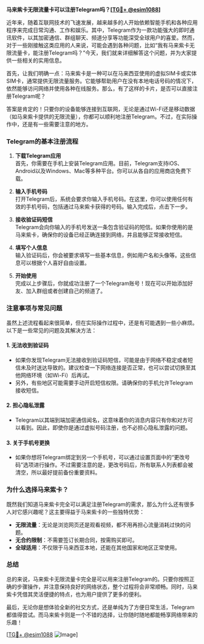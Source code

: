 **马来紫卡无限流量卡可以注册Telegram吗？[[TG💪+ @esim1088](https://t.me/s/esim1088)]**

近年来，随着互联网技术的飞速发展，越来越多的人开始依赖智能手机和各种应用程序来完成日常沟通、工作和娱乐。其中，Telegram作为一款功能强大的即时通讯软件，以其加密通信、群组聊天、频道分享等功能深受全球用户的喜爱。然而，对于一些刚接触这类应用的人来说，可能会遇到各种问题，比如“我有马来紫卡无限流量卡，能注册Telegram吗？”今天，我们就来详细解答这个问题，并为大家提供一些相关的实用信息。

首先，让我们明确一点：马来紫卡是一种可以在马来西亚使用的虚拟SIM卡或实体SIM卡，通常提供无限流量服务。它能够帮助用户在没有本地电话号码的情况下，依然能够访问网络并使用各种在线服务。那么，有了这样的卡片，是否可以直接注册Telegram呢？

答案是肯定的！只要你的设备能够连接到互联网，无论是通过Wi-Fi还是移动数据（如马来紫卡提供的无限流量），你都可以顺利地注册Telegram。不过，在实际操作中，还是有一些需要注意的地方。

### Telegram的基本注册流程

1. **下载Telegram应用**  
   首先，你需要在手机上安装Telegram应用。目前，Telegram支持iOS、Android以及Windows、Mac等多种平台。你可以从各自的应用商店免费下载。

2. **输入手机号码**  
   打开Telegram后，系统会要求你输入手机号码。在这里，你可以使用任何有效的手机号码，包括通过马来紫卡获得的号码。输入完成后，点击下一步。

3. **接收验证码短信**  
   Telegram会向你输入的手机号发送一条包含验证码的短信。如果你使用的是马来紫卡，确保你的设备已经正确连接到网络，并且能够正常接收短信。

4. **填写个人信息**  
   输入验证码后，你会被要求填写一些基本信息，例如用户名和头像等。这些信息可以根据个人喜好自由设置。

5. **开始使用**  
   完成以上步骤后，你就成功注册了一个Telegram账号！现在可以开始添加好友、加入群组或者创建自己的频道了。

### 注意事项与常见问题

虽然上述流程看起来很简单，但在实际操作过程中，还是有可能遇到一些小麻烦。以下是一些常见的问题及其解决方法：

#### 1. **无法收到验证码**
   - 如果你发现Telegram无法接收到验证码短信，可能是由于网络不稳定或者短信未及时送达导致的。建议检查一下网络连接是否正常，也可以尝试切换至其他网络环境（如Wi-Fi）后再试。
   - 另外，有些地区可能需要手动开启短信权限。请确保你的手机允许Telegram接收短信。

#### 2. **担心隐私泄露**
   - Telegram以其端到端加密通信闻名，这意味着你的消息内容只有你和对方可以看到。因此，即使你是通过虚拟号码注册，也不必担心隐私泄露的问题。

#### 3. **关于手机号更换**
   - 如果你想将Telegram绑定到另一个手机号，可以通过设置页面中的“更改号码”选项进行操作。不过需要注意的是，更改号码后，所有联系人列表都会被清空，所以最好提前备份重要资料。

### 为什么选择马来紫卡？

既然我们知道马来紫卡完全可以满足注册Telegram的需求，那么为什么还有很多人对它感兴趣呢？这主要得益于马来紫卡的一些独特优势：

- **无限流量**：无论是浏览网页还是观看视频，都不用再担心流量消耗过快的问题。
- **无合约限制**：不需要签订长期合同，按需购买即可。
- **全球适用**：不仅限于马来西亚本地，还能在其他国家和地区正常使用。

### 总结

总的来说，马来紫卡无限流量卡完全是可以用来注册Telegram的。只要你按照正确的步骤操作，并注意保持良好的网络状态，整个过程将会非常顺畅。同时，马来紫卡凭借其灵活便捷的特点，也为用户提供了更多的便利。

最后，无论你是想体验全新的社交方式，还是单纯为了方便日常生活，Telegram都值得尝试。而马来紫卡则是一个不错的选择，让你随时随地都能畅享网络带来的乐趣！

[[TG💪+ @esim1088](https://t.me/s/esim1088) ![Image](https://i.postimg.cc/4NQfJmqS/Snipaste-2025-05-13-00-14-12.png)]